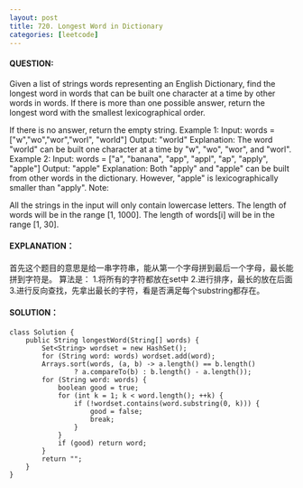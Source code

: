 ```yaml
---
layout: post
title: 720. Longest Word in Dictionary
categories: [leetcode]
---
```


#### QUESTION:
Given a list of strings words representing an English Dictionary, find the longest word in words that can be built one character at a time by other words in words. If there is more than one possible answer, return the longest word with the smallest lexicographical order.

If there is no answer, return the empty string.
Example 1:
Input: 
words = ["w","wo","wor","worl", "world"]
Output: "world"
Explanation: 
The word "world" can be built one character at a time by "w", "wo", "wor", and "worl".
Example 2:
Input: 
words = ["a", "banana", "app", "appl", "ap", "apply", "apple"]
Output: "apple"
Explanation: 
Both "apply" and "apple" can be built from other words in the dictionary. However, "apple" is lexicographically smaller than "apply".
Note:

All the strings in the input will only contain lowercase letters.
The length of words will be in the range [1, 1000].
The length of words[i] will be in the range [1, 30].

#### EXPLANATION：

首先这个题目的意思是给一串字符串，能从第一个字母拼到最后一个字母，最长能拼到字符是。
算法是：
1.将所有的字符都放在set中
2.进行排序，最长的放在后面
3.进行反向查找，先拿出最长的字符，看是否满足每个substring都存在。

#### SOLUTION：
```
class Solution {
    public String longestWord(String[] words) {
        Set<String> wordset = new HashSet();
        for (String word: words) wordset.add(word);
        Arrays.sort(words, (a, b) -> a.length() == b.length()
                ? a.compareTo(b) : b.length() - a.length());
        for (String word: words) {
            boolean good = true;
            for (int k = 1; k < word.length(); ++k) {
                if (!wordset.contains(word.substring(0, k))) {
                    good = false;
                    break;
                }
            }
            if (good) return word;
        }
        return "";
    }
}
```